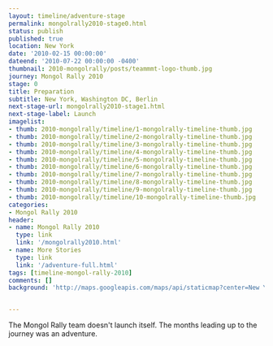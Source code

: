 ```yaml
---
layout: timeline/adventure-stage
permalink: mongolrally2010-stage0.html
status: publish
published: true
location: New York
date: '2010-02-15 00:00:00'
dateend: '2010-07-22 00:00:00 -0400'
thumbnail: 2010-mongolrally/posts/teammmt-logo-thumb.jpg
journey: Mongol Rally 2010
stage: 0
title: Preparation
subtitle: New York, Washington DC, Berlin
next-stage-url: mongolrally2010-stage1.html
next-stage-label: Launch
imagelist:
- thumb: 2010-mongolrally/timeline/1-mongolrally-timeline-thumb.jpg
- thumb: 2010-mongolrally/timeline/2-mongolrally-timeline-thumb.jpg
- thumb: 2010-mongolrally/timeline/3-mongolrally-timeline-thumb.jpg
- thumb: 2010-mongolrally/timeline/4-mongolrally-timeline-thumb.jpg
- thumb: 2010-mongolrally/timeline/5-mongolrally-timeline-thumb.jpg
- thumb: 2010-mongolrally/timeline/6-mongolrally-timeline-thumb.jpg
- thumb: 2010-mongolrally/timeline/7-mongolrally-timeline-thumb.jpg
- thumb: 2010-mongolrally/timeline/8-mongolrally-timeline-thumb.jpg
- thumb: 2010-mongolrally/timeline/9-mongolrally-timeline-thumb.jpg
- thumb: 2010-mongolrally/timeline/10-mongolrally-timeline-thumb.jpg
categories:
- Mongol Rally 2010
header:
- name: Mongol Rally 2010
  type: link
  link: '/mongolrally2010.html'
- name: More Stories
  type: link
  link: '/adventure-full.html'
tags: [timeline-mongol-rally-2010]
comments: []
background: 'http://maps.googleapis.com/maps/api/staticmap?center=New York&zoom=3&size=640x300&scale=2&maptype=hybrid&markers=color:blue|New York&key=AIzaSyCEUuJaMSbwXTf5kpKamhzrQ1sSDnRo5XA'


---
```

The Mongol Rally team doesn't launch itself. The months leading up to the journey
was an adventure.
